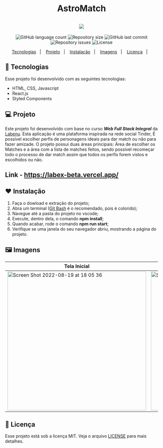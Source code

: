 <h1 align="center">
AstroMatch<br/><br/>



<img src="https://user-images.githubusercontent.com/104728985/185706215-ef09d68f-3e9d-46ea-90f1-37a815dedc37.png"/> 
</h1>

<p align="center">
  <img alt="GitHub language count" src="https://img.shields.io/github/languages/count/sarahouteiro/labex">

  <img alt="Repository size" src="https://img.shields.io/github/repo-size/sarahouteiro/labex">

  <img alt="GitHub last commit" src="https://img.shields.io/github/last-commit/sarahouteiro/labex">

  <img alt="Repository issues" src="https://img.shields.io/github/issues/sarahouteiro/labex">

  <img alt="License" src="https://img.shields.io/badge/license-MIT-brightgreen">
</p>

<p align="center">
  <a href="#Tecnologias">Tecnologias</a>&nbsp;&nbsp;&nbsp;|&nbsp;&nbsp;&nbsp;
   <a href="#Projeto">Projeto</a>&nbsp;&nbsp;&nbsp;|&nbsp;&nbsp;&nbsp;
  <a href="#Instalação">Instalação</a>&nbsp;&nbsp;&nbsp;|&nbsp;&nbsp;&nbsp;
  <a href="#Imagens">Imagens</a>&nbsp;&nbsp;&nbsp;|&nbsp;&nbsp;&nbsp;
  <a href="#Licença">Licença</a>&nbsp;&nbsp;&nbsp;|&nbsp;&nbsp;&nbsp;
</p>

<a id="Tecnologias"></a>
## 🚀 Tecnologias 

Esse projeto foi desenvolvido com as seguintes tecnologias:

- HTML, CSS, Javascript
- React.js
- Styled Components

<a id="Projeto"></a>
## 💻 Projeto
  Este projeto foi desenvolvido com base no curso  *__Web Full Stack Integral__* da [Labenu](https://www.labenu.com.br/). Esta aplicação é uma plataforma inspirada na rede social Tinder, É possível escolher perfis de personagens ideais para dar match ou não para fazer amizade. O projeto possui duas áreas principais: Área de escolher os Matches e a área com a lista de matches feitos, sendo possível recomeçar todo o processo de dar match assim que todos os perfis forem vistos e escolhidos ou não.
## Link - https://labex-beta.vercel.app/
  
<a id="Instalação"></a>
## ❤️ Instalação

1. Faça o dowload e extração do projeto;
2. Abra um terminal ([Git Bash](https://git-scm.com/book/pt-pt/v2/Appendix-A%3A-Git-em-Outros-Ambientes-Git-in-Bash) é o recomendado, pois é colorido);
3. Navegue até a pasta do projeto no vscode;
4. Execute, dentro dela, o comando **npm install**;
5. Quando acabar, rode o comando **npm run start**;
6. Verifique se uma janela do seu navegador abriu, mostrando a página do projeto.

<a id="Imagens"></a>
## 🖼️ Imagens


| Tela Inicial  | Tela de Matches escolhidos | Tela de Recomeçar | 
|---|---|---|
| <img width="457" alt="Screen Shot 2022-08-19 at 18 05 36" src="https://user-images.githubusercontent.com/104728985/185707077-c2fab57e-2446-4de3-8c89-62df7417b066.png"> | <img width="457" alt="Screen Shot 2022-08-19 at 18 06 51" src="https://user-images.githubusercontent.com/104728985/185707227-90676c39-b4dd-4b6b-b232-635dc7de16e6.png"> | <img width="457" alt="Screen Shot 2022-08-19 at 18 08 04" src="https://user-images.githubusercontent.com/104728985/185707351-d96e0dad-9d9e-41bd-8d8d-dce194181692.png"> | 

<a id="Licença"></a>
## 📝 Licença

Esse projeto está sob a licença MIT. Veja o arquivo [LICENSE](https://github.com/future4code/Freire-labe-ninja4/blob/master/LICENCE) para mais detalhes.
